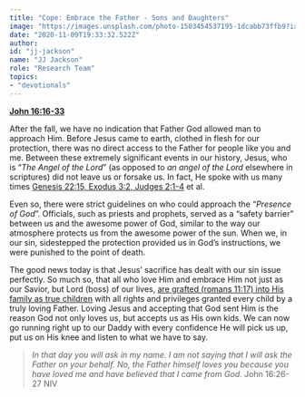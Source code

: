```yaml
---
title: "Cope: Embrace the Father - Sons and Daughters"
image: "https://images.unsplash.com/photo-1503454537195-1dcabb73ffb9?ixlib=rb-1.2.1&amp;q=85&amp;fm=jpg&amp;crop=entropy&amp;cs=srgb&amp;ixid=eyJhcHBfaWQiOjk2NjF9"
date: "2020-11-09T19:33:32.522Z"
author:
id: "jj-jackson"
name: "JJ Jackson"
role: "Research Team"
topics:
- "devotionals"
---
```

[**John 16:16-33**][1]

After the fall, we have no indication that Father God allowed man to approach Him. Before Jesus came to earth, clothed in flesh for our protection, there was no direct access to the Father for people like you and me. Between these extremely significant events in our history, Jesus, who is “_The Angel of the Lord_” (as opposed to _an angel of the Lord_ elsewhere in scriptures) did not leave us or forsake us.  In fact, He spoke with us many times [Genesis 22:15, Exodus 3:2, Judges 2:1-4][2] et al.

Even so, there were strict guidelines on who could approach the “_Presence of God_”. Officials, such as priests and prophets, served as a “safety barrier” between us and the awesome power of God, similar to the way our atmosphere protects us from the awesome power of the sun.  When we, in our sin, sidestepped the protection provided us in God’s instructions, we were punished to the point of death.

The good news today is that Jesus’ sacrifice has dealt with our sin issue perfectly.  So much so, that all who love Him and embrace Him not just as our Savior, but Lord (boss) of our lives, [are grafted (romans 11:17) into His family as true children][3] with all rights and privileges granted every child by a truly loving Father.  Loving Jesus and accepting that God sent Him is the reason God not only loves us, but accepts us as His own kids.  We can now go running right up to our Daddy with every confidence He will pick us up, put us on His knee and listen to what we have to say.

> _In that day you will ask in my name. I am not saying that I will ask the Father on your behalf. No, the Father himself loves you because you have loved me and have believed that I came from God._ John 16:26-27 NIV

[1]: https://www.biblegateway.com/passage/?search=John+16%3A16-33&version=NIV
[2]: https://www.biblegateway.com/passage/?search=Genesis+22%3A15%2C+Exodus+3%3A2%2C+Judges+2%3A1-4&version=NIV
[3]: https://www.biblegateway.com/passage/?search=Romans+11%3A17&version=NLT
